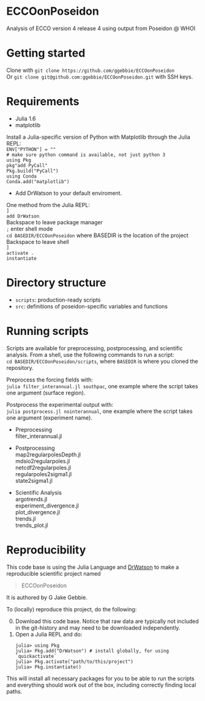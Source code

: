 # ECCOonPoseidon

Analysis of ECCO version 4 release 4 using output from Poseidon @ WHOI

# Getting started

Clone with `git clone https://github.com/ggebbie/ECCOonPoseidon` \
Or `git clone git@github.com:ggebbie/ECCOonPoseidon.git` with SSH keys.

# Requirements
- Julia 1.6
- matplotlib

Install a Julia-specific version of Python with Matplotlib through the Julia REPL:\
`ENV["PYTHON"] = ""`\
`# make sure python command is available, not just python 3`\
`using Pkg`\
`pkg"add PyCall"`\
`Pkg.build("PyCall")`\
`using Conda`\
`Conda.add("matplotlib")`

- Add DrWatson to your default enviroment.

One method from the Julia REPL:\
`]` \
`add DrWatson`\
Backspace to leave package manager\
`;` enter shell mode \
`cd BASEDIR/ECCOonPoseidon` where BASEDIR is the location of the project
Backspace to leave shell \
`]` \
`activate .` \
`instantiate`

# Directory structure
- `scripts`: production-ready scripts
- `src`: definitions of poseidon-specific variables and functions

# Running scripts

Scripts are available for preprocessing, postprocessing, and scientific analysis. From a shell, use the following commands to run a script:\
`cd BASEDIR/ECCOonPoseidon/scripts`, where `BASEDIR` is where you cloned the repository.

Preprocess the forcing fields with:\
`julia filter_interannual.jl southpac`, one example where the script takes one argument (surface region).

Postprocess the experimental output with:\
`julia postprocess.jl nointerannual`, one example where the script takes one argument (experiment name).

- Preprocessing \
filter_interannual.jl 

- Postprocessing\
map2regularpolesDepth.jl \
mdsio2regularpoles.jl \
netcdf2regularpoles.jl \
regularpoles2sigma1.jl \
state2sigma1.jl 

- Scientific Analysis \
argotrends.jl \
experiment_divergence.jl \
plot_divergence.jl \
trends.jl \
trends_plot.jl

# Reproducibility

This code base is using the Julia Language and [DrWatson](https://juliadynamics.github.io/DrWatson.jl/stable/)
to make a reproducible scientific project named
> ECCOonPoseidon

It is authored by G Jake Gebbie.

To (locally) reproduce this project, do the following:

0. Download this code base. Notice that raw data are typically not included in the
   git-history and may need to be downloaded independently.
1. Open a Julia REPL and do:
   ```
   julia> using Pkg
   julia> Pkg.add("DrWatson") # install globally, for using `quickactivate`
   julia> Pkg.activate("path/to/this/project")
   julia> Pkg.instantiate()
   ```

This will install all necessary packages for you to be able to run the scripts and
everything should work out of the box, including correctly finding local paths.
